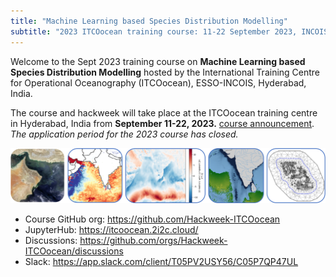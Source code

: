 ```yaml
---
title: "Machine Learning based Species Distribution Modelling"
subtitle: "2023 ITCOocean training course: 11-22 September 2023, INCOIS, Hyderabad, India"
---
```


Welcome to the Sept 2023 training course on **Machine Learning based Species Distribution Modelling** hosted by the International Training Centre for Operational Oceanography (ITCOocean), ESSO-INCOIS, Hyderabad, India.

The course and hackweek will take place at the ITCOocean training centre in Hyderabad, India from **September 11-22, 2023.** [course announcement](https://incois.gov.in/ITCOocean/itco097.jsp).  *The application period for the 2023 course has closed.*

![](images/banner.png)

* Course GitHub org: <https://github.com/Hackweek-ITCOocean>
* JupyterHub: <https://itcoocean.2i2c.cloud/>
* Discussions: <https://github.com/orgs/Hackweek-ITCOocean/discussions>
* Slack: <https://app.slack.com/client/T05PV2USY56/C05P7QP47UL>

